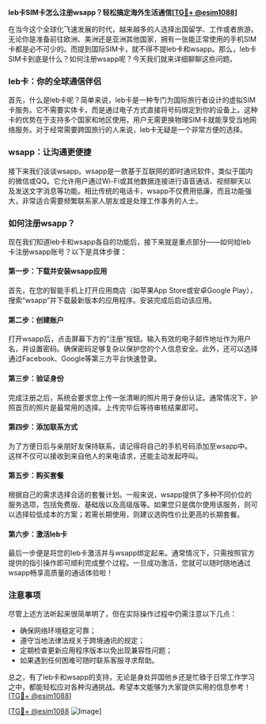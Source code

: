 **leb卡SIM卡怎么注册wsapp？轻松搞定海外生活通信[[TG💪+ @esim1088](https://t.me/s/esim1088)]**

在当今这个全球化飞速发展的时代，越来越多的人选择出国留学、工作或者旅游。无论你是准备前往欧洲、美洲还是亚洲其他国家，拥有一张能正常使用的手机SIM卡都是必不可少的。而提到国际SIM卡，就不得不提leb卡和wsapp。那么，leb卡SIM卡到底是什么？如何注册wsapp呢？今天我们就来详细聊聊这些问题。

### leb卡：你的全球通信伴侣

首先，什么是leb卡呢？简单来说，leb卡是一种专门为国际旅行者设计的虚拟SIM卡服务。它不需要实体卡，而是通过电子方式直接将号码绑定到你的设备上。这种卡的优势在于支持多个国家和地区使用，用户无需更换物理SIM卡就能享受当地网络服务。对于经常需要跨国旅行的人来说，leb卡无疑是一个非常方便的选择。

### wsapp：让沟通更便捷

接下来我们谈谈wsapp。wsapp是一款基于互联网的即时通讯软件，类似于国内的微信或QQ。它允许用户通过Wi-Fi或其他数据连接进行语音通话、视频聊天以及发送文字消息等功能。相比传统的电话卡，wsapp不仅费用低廉，而且功能强大，非常适合需要频繁联系家人朋友或是处理工作事务的人士。

### 如何注册wsapp？

现在我们知道leb卡和wsapp各自的功能后，接下来就是重点部分——如何给leb卡注册wsapp账号？以下是具体步骤：

#### 第一步：下载并安装wsapp应用
首先，在您的智能手机上打开应用商店（如苹果App Store或安卓Google Play），搜索“wsapp”并下载最新版本的应用程序。安装完成后启动该应用。

#### 第二步：创建账户
打开wsapp后，点击屏幕下方的“注册”按钮。输入有效的电子邮件地址作为用户名，并设置密码。确保密码足够复杂以保护您的个人信息安全。此外，还可以选择通过Facebook、Google等第三方平台快速登录。

#### 第三步：验证身份
完成注册之后，系统会要求您上传一张清晰的照片用于身份认证。通常情况下，护照首页的照片是最常用的选择。上传完毕后等待审核结果即可。

#### 第四步：添加联系方式
为了方便日后与亲朋好友保持联系，请记得将自己的手机号码添加至wsapp中。这样不仅可以接收到来自他人的来电请求，还能主动发起呼叫。

#### 第五步：购买套餐
根据自己的需求选择合适的套餐计划。一般来说，wsapp提供了多种不同价位的服务选项，包括免费版、基础版以及高级版等。如果您只是偶尔使用该服务，则可以选择较低成本的方案；若需长期使用，则建议选购性价比更高的长期套餐。

#### 第六步：激活leb卡
最后一步便是将您的leb卡激活并与wsapp绑定起来。通常情况下，只需按照官方提供的指引操作即可顺利完成整个过程。一旦成功激活，您就可以随时随地通过wsapp畅享高质量的通话体验啦！

### 注意事项
尽管上述方法听起来很简单明了，但在实际操作过程中仍需注意以下几点：
- 确保网络环境稳定可靠；
- 遵守当地法律法规关于跨境通讯的规定；
- 定期检查更新应用程序版本以免出现兼容性问题；
- 如果遇到任何困难可随时联系客服寻求帮助。

总之，有了leb卡和wsapp的支持，无论是身处异国他乡还是忙碌于日常工作学习之中，都能轻松应对各种沟通挑战。希望本文能够为大家提供实用的信息参考！[[TG💪+ @esim1088](https://t.me/s/esim1088)]

[[TG💪+ @esim1088](https://t.me/s/esim1088) ![Image](https://i.postimg.cc/4NQfJmqS/Snipaste-2025-05-13-00-14-12.png)]